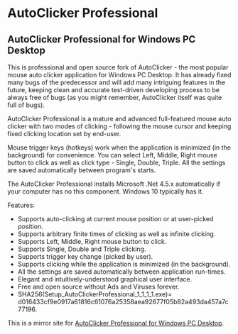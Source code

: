 # AutoClicker Professional

## AutoClicker Professional for Windows PC Desktop

This is professional and open source fork of AutoClicker - the most popular mouse auto clicker application for Windows PC Desktop. It has already fixed many bugs of the predecessor and will add many intriguing features in the future, keeping clean and accurate test-driven developing process to be always free of bugs (as you might remember, AutoClicker itself was quite full of bugs).

AutoClicker Professional is a mature and advanced full-featured mouse auto clicker with two modes of clicking - following the mouse cursor and keeping fixed clicking location set by end-user.

Mouse trigger keys (hotkeys) work when the application is minimized (in the background) for convenience. You can select Left, Middle, Right mouse button to click as well as click type - Single, Double, Triple. All the settings are saved automatically between program's starts.

The AutoClicker Professional installs Microsoft .Net 4.5.x automatically if your computer has no this component. Windows 10 typically has it.

Features:
* Supports auto-clicking at current mouse position or at user-picked position.
* Supports arbitrary finite times of clicking as well as infinite clicking.
* Supports Left, Middle, Right mouse button to click.
* Supports Single, Double and Triple clicking.
* Supports trigger key change (picked by user).
* Supports clicking while the application is minimized (in the background).
* All the settings are saved automatically between application run-times.
* Elegant and intuitively-understood graphical user interface.
* Free and open source without Ads and Viruses forever.
* SHA256(Setup_AutoClickerProfessional_1_1_1_1.exe)= d016433cf9e0917a61816c61076a25358aea92677f05b82a493da457a7c77196.

This is a mirror site for [AutoClicker Professional for Windows PC Desktop](https://sourceforge.net/projects/autoclicker-professional/).
